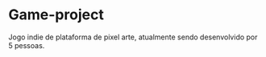 # Game-project
Jogo indie de plataforma de pixel arte, atualmente sendo desenvolvido por 5 pessoas.
